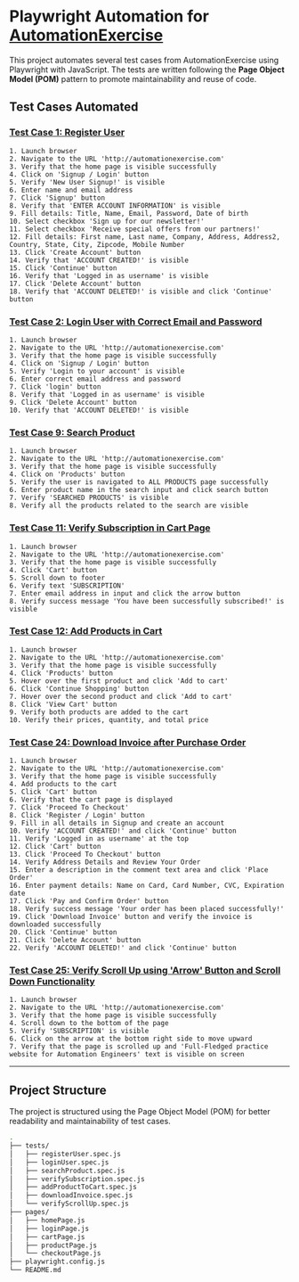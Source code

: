 # Playwright Automation for [AutomationExercise](https://automationexercise.com/test_cases)

This project automates several test cases from AutomationExercise using Playwright with JavaScript. The tests are written following the **Page Object Model (POM)** pattern to promote maintainability and reuse of code.

## Test Cases Automated


### [Test Case 1: Register User](https://automationexercise.com/test_cases#collapse1)

    1. Launch browser  
    2. Navigate to the URL 'http://automationexercise.com'  
    3. Verify that the home page is visible successfully  
    4. Click on 'Signup / Login' button  
    5. Verify 'New User Signup!' is visible  
    6. Enter name and email address  
    7. Click 'Signup' button  
    8. Verify that 'ENTER ACCOUNT INFORMATION' is visible  
    9. Fill details: Title, Name, Email, Password, Date of birth  
    10. Select checkbox 'Sign up for our newsletter!'  
    11. Select checkbox 'Receive special offers from our partners!'  
    12. Fill details: First name, Last name, Company, Address, Address2, Country, State, City, Zipcode, Mobile Number  
    13. Click 'Create Account' button  
    14. Verify that 'ACCOUNT CREATED!' is visible  
    15. Click 'Continue' button  
    16. Verify that 'Logged in as username' is visible  
    17. Click 'Delete Account' button  
    18. Verify that 'ACCOUNT DELETED!' is visible and click 'Continue' button  

### [Test Case 2: Login User with Correct Email and Password](https://automationexercise.com/test_cases#collapse2)

    1. Launch browser  
    2. Navigate to the URL 'http://automationexercise.com'  
    3. Verify that the home page is visible successfully  
    4. Click on 'Signup / Login' button  
    5. Verify 'Login to your account' is visible  
    6. Enter correct email address and password  
    7. Click 'login' button  
    8. Verify that 'Logged in as username' is visible  
    9. Click 'Delete Account' button  
    10. Verify that 'ACCOUNT DELETED!' is visible  

### [Test Case 9: Search Product](https://automationexercise.com/test_cases#collapse9)

    1. Launch browser  
    2. Navigate to the URL 'http://automationexercise.com'  
    3. Verify that the home page is visible successfully  
    4. Click on 'Products' button  
    5. Verify the user is navigated to ALL PRODUCTS page successfully  
    6. Enter product name in the search input and click search button  
    7. Verify 'SEARCHED PRODUCTS' is visible  
    8. Verify all the products related to the search are visible  

### [Test Case 11: Verify Subscription in Cart Page](https://automationexercise.com/test_cases#collapse11)

    1. Launch browser  
    2. Navigate to the URL 'http://automationexercise.com'  
    3. Verify that the home page is visible successfully  
    4. Click 'Cart' button  
    5. Scroll down to footer  
    6. Verify text 'SUBSCRIPTION'  
    7. Enter email address in input and click the arrow button  
    8. Verify success message 'You have been successfully subscribed!' is visible  

### [Test Case 12: Add Products in Cart](https://automationexercise.com/test_cases#collapse12)

    1. Launch browser  
    2. Navigate to the URL 'http://automationexercise.com'  
    3. Verify that the home page is visible successfully  
    4. Click 'Products' button  
    5. Hover over the first product and click 'Add to cart'  
    6. Click 'Continue Shopping' button  
    7. Hover over the second product and click 'Add to cart'  
    8. Click 'View Cart' button  
    9. Verify both products are added to the cart  
    10. Verify their prices, quantity, and total price  

### [Test Case 24: Download Invoice after Purchase Order](https://automationexercise.com/test_cases#collapse24)

    1. Launch browser  
    2. Navigate to the URL 'http://automationexercise.com'  
    3. Verify that the home page is visible successfully  
    4. Add products to the cart  
    5. Click 'Cart' button  
    6. Verify that the cart page is displayed  
    7. Click 'Proceed To Checkout'  
    8. Click 'Register / Login' button  
    9. Fill in all details in Signup and create an account  
    10. Verify 'ACCOUNT CREATED!' and click 'Continue' button  
    11. Verify 'Logged in as username' at the top  
    12. Click 'Cart' button  
    13. Click 'Proceed To Checkout' button  
    14. Verify Address Details and Review Your Order  
    15. Enter a description in the comment text area and click 'Place Order'  
    16. Enter payment details: Name on Card, Card Number, CVC, Expiration date  
    17. Click 'Pay and Confirm Order' button  
    18. Verify success message 'Your order has been placed successfully!'  
    19. Click 'Download Invoice' button and verify the invoice is downloaded successfully  
    20. Click 'Continue' button  
    21. Click 'Delete Account' button  
    22. Verify 'ACCOUNT DELETED!' and click 'Continue' button  

### [Test Case 25: Verify Scroll Up using 'Arrow' Button and Scroll Down Functionality](https://automationexercise.com/test_cases#collapse25)

    1. Launch browser  
    2. Navigate to the URL 'http://automationexercise.com'  
    3. Verify that the home page is visible successfully  
    4. Scroll down to the bottom of the page  
    5. Verify 'SUBSCRIPTION' is visible  
    6. Click on the arrow at the bottom right side to move upward  
    7. Verify that the page is scrolled up and 'Full-Fledged practice website for Automation Engineers' text is visible on screen  

---

## Project Structure

The project is structured using the Page Object Model (POM) for better readability and maintainability of test cases.

```bash
.
├── tests/
│   ├── registerUser.spec.js
│   ├── loginUser.spec.js
│   ├── searchProduct.spec.js
│   ├── verifySubscription.spec.js
│   ├── addProductToCart.spec.js
│   ├── downloadInvoice.spec.js
│   └── verifyScrollUp.spec.js
├── pages/
│   ├── homePage.js
│   ├── loginPage.js
│   ├── cartPage.js
│   ├── productPage.js
│   └── checkoutPage.js
├── playwright.config.js
└── README.md
